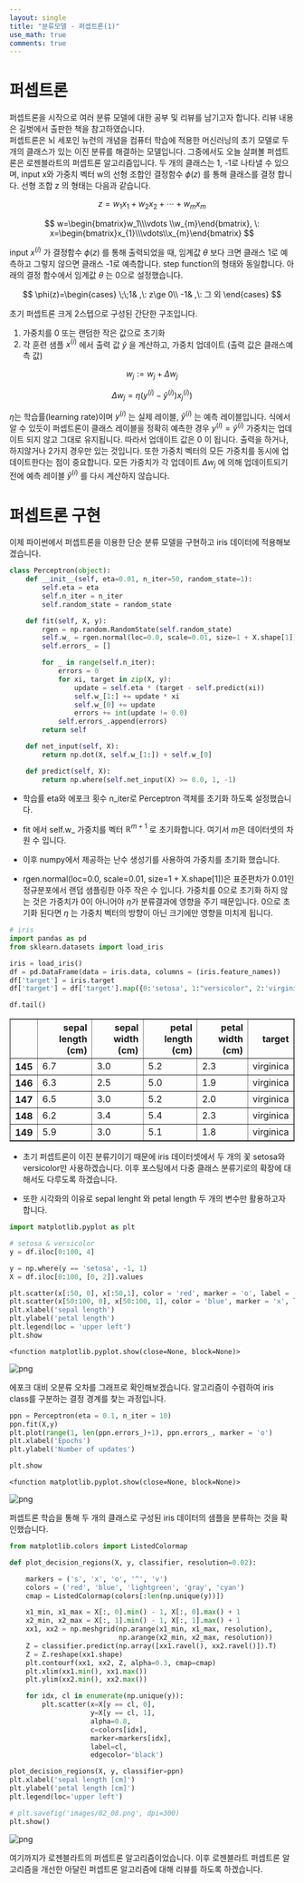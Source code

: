 ```yaml
---
layout: single
title: "분류모델 - 퍼셉트론(1)"
use_math: true
comments: true
---
```


# 퍼셉트론 

퍼셉트론을 시작으로 여러 분류 모델에 대한 공부 및 리뷰를 남기고자 합니다. 리뷰 내용은 길벗에서 출판한 책을 참고하였습니다.   
퍼셉트론은 뇌 세포인 뉴런의 개념을 컴퓨터 학습에 적용한 머신러닝의 초기 모델로 두 개의 클래스가 있는 이진 분류를 해결하는 모델입니다.
그중에서도 오늘 살펴볼 퍼셉트론은 로젠블라트의 퍼셉트론 알고리즘입니다. 
두 개의 클래스는 1, -1로 나타낼 수 있으며, input x와 가중치 벡터 w의 선형 조합인 결정함수 $\phi{(z)}$ 를 통해 클래스를 결정 합니다.
선형 조합 z 의 형태는 다음과 같습니다. 

$$
z = w_1x_1 + w_2x_2 + \cdots +w_mx_m
$$

$$
w=\begin{bmatrix}w_1\\\vdots \\w_{m}\end{bmatrix}, \:  x=\begin{bmatrix}x_{1}\\\vdots\\x_{m}\end{bmatrix}
$$

input $x^{(i)}$ 가 결정함수 $\phi{(z)}$ 를 통해 출력되었을 때, 임계값 $\theta$ 보다 크면 클래스 1로 예측하고 그렇지 않으면 클래스 -1로 예측합니다. step function의 형태와 동일합니다. 아래의 결정 함수에서 임계값 $\theta$ 는 0으로 설정했습니다.

$$
\phi(z)=\begin{cases}
\;\;1& ,\:  z\ge 0\\
-1& ,\:  그 외
\end{cases}
$$

초기 퍼셉트론 크게  2스텝으로 구성된 간단한 구조입니다.
1. 가중치를 0 또는 랜덤한 작은 값으로 초기화
2. 각 훈련 샘플 $x^{(i)}$ 에서 출력 값 $\hat{y}$ 을 계산하고, 가중치 업데이트 (출력 값은 클래스예측 값)

$$
w_j := w_j + {\Delta}w_j
$$

$$
{\Delta}w_j = {\eta}(y^{(i)}-\hat{y}^{(i)})x_j^{(i)})
$$

$\eta$는 학습률(learning rate)이며 $y^{(i)}$ 는 실제 레이블,  $\hat{y}^{(i)}$ 는 예측 레이블입니다. 식에서 알 수 있듯이 퍼셉트론이 클래스 레이블을 정확히 예측한 경우 $y^{(i)} = \hat{y}^{(i)}$ 가중치는 업데이트 되지 않고 그대로 유지됩니다. 따라서 업데이트 값은 0 이 됩니다. 출력을 하거나, 하지않거나 2가지 경우만 있는 것입니다. 또한 가중치 벡터의 모든 가중치를 동시에 업데이트한다는 점이 중요합니다. 모든 가중치가 각 업데이트 $\Delta{w_j}$ 에 의해 업데이트되기전에 예측 레이블 $\hat{y}^{(i)}$ 를 다시 계산하지 않습니다.  


# 퍼셉트론 구현

이제 파이썬에서 퍼셉트론을 이용한 단순 분류 모델을 구현하고 iris 데이터에 적용해보겠습니다.


```python
class Perceptron(object):
    def __init__(self, eta=0.01, n_iter=50, random_state=1):
        self.eta = eta
        self.n_iter = n_iter
        self.random_state = random_state

    def fit(self, X, y):
        rgen = np.random.RandomState(self.random_state)
        self.w_ = rgen.normal(loc=0.0, scale=0.01, size=1 + X.shape[1])
        self.errors_ = []

        for _ in range(self.n_iter):
            errors = 0
            for xi, target in zip(X, y):
                update = self.eta * (target - self.predict(xi))
                self.w_[1:] += update * xi
                self.w_[0] += update
                errors += int(update != 0.0)
            self.errors_.append(errors)
        return self

    def net_input(self, X):
        return np.dot(X, self.w_[1:]) + self.w_[0]

    def predict(self, X):
        return np.where(self.net_input(X) >= 0.0, 1, -1)
```

- 학습률 eta와 에포크 횟수 n_iter로 Perceptron 객체를 초기화 하도록 설정했습니다.  
- fit 에서 self.w_ 가중치를 벡터 $\mathbb{R}^{m+1}$ 로 초기화합니다. 여기서 $m$은 데이터셋의 차원 수 입니다.   

- 이후 numpy에서 제공하는 난수 생성기를 사용하여 가중치를 초기화 했습니다.   
- rgen.normal(loc=0.0, scale=0.01, size=1 + X.shape[1])은 표준편차가 0.01인 정규분포에서 랜덤 샘플링한 아주 작은 수 입니다. 가중치를 0으로 초기화 하지 않는 것은 가중치가 0이 아니어야 $\eta$가 분류결과에 영향을 주기 때문입니다. 0으로 초기화 된다면 $\eta$ 는 가중치 벡터의 방향이 아닌 크기에만 영향을 미치게 됩니다. 


```python
# iris
import pandas as pd
from sklearn.datasets import load_iris

iris = load_iris()
df = pd.DataFrame(data = iris.data, columns = (iris.feature_names)) 
df['target'] = iris.target
df['target'] = df['target'].map({0:'setosa', 1:"versicolor", 2:'virginica'})
```


```python
df.tail()
```




<div>
<style scoped>
    .dataframe tbody tr th:only-of-type {
        vertical-align: middle;
    }

    .dataframe tbody tr th {
        vertical-align: top;
    }

    .dataframe thead th {
        text-align: right;
    }
</style>
<table border="1" class="dataframe">
  <thead>
    <tr style="text-align: right;">
      <th></th>
      <th>sepal length (cm)</th>
      <th>sepal width (cm)</th>
      <th>petal length (cm)</th>
      <th>petal width (cm)</th>
      <th>target</th>
    </tr>
  </thead>
  <tbody>
    <tr>
      <th>145</th>
      <td>6.7</td>
      <td>3.0</td>
      <td>5.2</td>
      <td>2.3</td>
      <td>virginica</td>
    </tr>
    <tr>
      <th>146</th>
      <td>6.3</td>
      <td>2.5</td>
      <td>5.0</td>
      <td>1.9</td>
      <td>virginica</td>
    </tr>
    <tr>
      <th>147</th>
      <td>6.5</td>
      <td>3.0</td>
      <td>5.2</td>
      <td>2.0</td>
      <td>virginica</td>
    </tr>
    <tr>
      <th>148</th>
      <td>6.2</td>
      <td>3.4</td>
      <td>5.4</td>
      <td>2.3</td>
      <td>virginica</td>
    </tr>
    <tr>
      <th>149</th>
      <td>5.9</td>
      <td>3.0</td>
      <td>5.1</td>
      <td>1.8</td>
      <td>virginica</td>
    </tr>
  </tbody>
</table>
</div>



- 초기 퍼셉트론이 이진 분류기이기 때문에 iris 데이터셋에서 두 개의 꽃 setosa와 versicolor만 사용하겠습니다. 이후 포스팅에서 다중 클래스 분류기로의 확장에 대해서도 다루도록 하겠습니다. 

- 또한 시각화의 이유로 sepal lenght 와 petal length 두 개의 변수만 활용하고자 합니다.


```python
import matplotlib.pyplot as plt

# setosa & versicolor
y = df.iloc[0:100, 4]

y = np.where(y == 'setosa', -1, 1)
X = df.iloc[0:100, [0, 2]].values
```


```python
plt.scatter(x[:50, 0], x[:50,1], color = 'red', marker = 'o', label = 'setosa')
plt.scatter(x[50:100, 0], x[50:100, 1], color = 'blue', marker = 'x', label = 'versicolor')
plt.xlabel('sepal length')
plt.ylabel('petal length')
plt.legend(loc = 'upper left')
plt.show
```




    <function matplotlib.pyplot.show(close=None, block=None)>




    
![png](output_8_1.png)
    


에포크 대비 오분류 오차를 그래프로 확인해보겠습니다. 알고리즘이 수렴하여 iris class를 구분하는 결정 경계를 찾는 과정입니다.


```python
ppn = Perceptron(eta = 0.1, n_iter = 10)
ppn.fit(X,y)
plt.plot(range(1, len(ppn.errors_)+1), ppn.errors_, marker = 'o')
plt.xlabel('Epochs')
plt.ylabel('Number of updates')

plt.show
```




    <function matplotlib.pyplot.show(close=None, block=None)>




    
![png](output_10_1.png)
    


퍼셉트론 학습을 통해 두 개의 클래스로 구성된 iris 데이터의 샘플을 분류하는 것을 확인했습니다.


```python
from matplotlib.colors import ListedColormap

def plot_decision_regions(X, y, classifier, resolution=0.02):

    markers = ('s', 'x', 'o', '^', 'v')
    colors = ('red', 'blue', 'lightgreen', 'gray', 'cyan')
    cmap = ListedColormap(colors[:len(np.unique(y))])

    x1_min, x1_max = X[:, 0].min() - 1, X[:, 0].max() + 1
    x2_min, x2_max = X[:, 1].min() - 1, X[:, 1].max() + 1
    xx1, xx2 = np.meshgrid(np.arange(x1_min, x1_max, resolution),
                           np.arange(x2_min, x2_max, resolution))
    Z = classifier.predict(np.array([xx1.ravel(), xx2.ravel()]).T)
    Z = Z.reshape(xx1.shape)
    plt.contourf(xx1, xx2, Z, alpha=0.3, cmap=cmap)
    plt.xlim(xx1.min(), xx1.max())
    plt.ylim(xx2.min(), xx2.max())

    for idx, cl in enumerate(np.unique(y)):
        plt.scatter(x=X[y == cl, 0], 
                    y=X[y == cl, 1],
                    alpha=0.8, 
                    c=colors[idx],
                    marker=markers[idx], 
                    label=cl, 
                    edgecolor='black')

```


```python
plot_decision_regions(X, y, classifier=ppn)
plt.xlabel('sepal length [cm]')
plt.ylabel('petal length [cm]')
plt.legend(loc='upper left')

# plt.savefig('images/02_08.png', dpi=300)
plt.show()
```


    
![png](output_13_0.png)
    


여기까지가 로젠블라트의 퍼셉트론 알고리즘이었습니다. 이후 로젠블라트 퍼셉트론 알고리즘을 개선한 아달린 퍼셉트론 알고리즘에 대해 리뷰를 하도록 하겠습니다.
